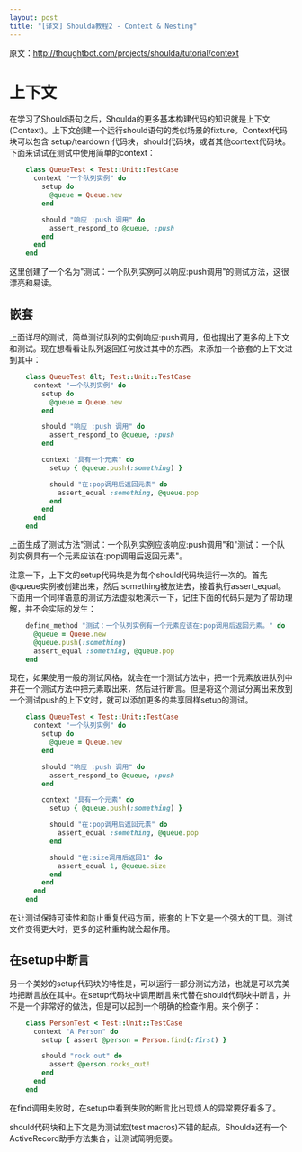 ```yaml
---
layout: post
title: "[译文] Shoulda教程2 - Context & Nesting"
---
```

原文：http://thoughtbot.com/projects/shoulda/tutorial/context

# 上下文

在学习了Should语句之后，Shoulda的更多基本构建代码的知识就是上下文(Context)。上下文创建一个运行should语句的类似场景的fixture。Context代码块可以包含 setup/teardown 代码块，should代码块，或者其他context代码块。下面来试试在测试中使用简单的context：

```ruby
    class QueueTest < Test::Unit::TestCase
      context "一个队列实例" do
        setup do
          @queue = Queue.new
        end

        should "响应 :push 调用" do
          assert_respond_to @queue, :push
        end
      end
    end
```

这里创建了一个名为"测试：一个队列实例可以响应:push调用"的测试方法，这很漂亮和易读。

## 嵌套

上面详尽的测试，简单测试队列的实例响应:push调用，但也提出了更多的上下文和测试。现在想看看让队列返回任何放进其中的东西。来添加一个嵌套的上下文进到其中：

```ruby
    class QueueTest &lt; Test::Unit::TestCase
      context "一个队列实例" do
        setup do
          @queue = Queue.new
        end

        should "响应 :push 调用" do
          assert_respond_to @queue, :push
        end

        context "具有一个元素" do
          setup { @queue.push(:something) }

          should "在:pop调用后返回元素" do
            assert_equal :something, @queue.pop
          end
        end
      end
    end
```

上面生成了测试方法"测试：一个队列实例应该响应:push调用"和"测试：一个队列实例具有一个元素应该在:pop调用后返回元素"。

注意一下，上下文的setup代码块是为每个should代码块运行一次的。首先@queue实例被创建出来，然后:something被放进去，接着执行assert_equal。下面用一个同样语意的测试方法虚拟地演示一下，记住下面的代码只是为了帮助理解，并不会实际的发生：

```ruby
    define_method "测试：一个队列实例有一个元素应该在:pop调用后返回元素。" do
      @queue = Queue.new
      @queue.push(:something)
      assert_equal :something, @queue.pop
    end
```

现在，如果使用一般的测试风格，就会在一个测试方法中，把一个元素放进队列中并在一个测试方法中把元素取出来，然后进行断言。但是将这个测试分离出来放到一个测试push的上下文时，就可以添加更多的共享同样setup的测试。

```ruby
    class QueueTest < Test::Unit::TestCase
      context "一个队列实例" do
        setup do
          @queue = Queue.new
        end

        should "响应 :push 调用" do
          assert_respond_to @queue, :push
        end

        context "具有一个元素" do
          setup { @queue.push(:something) }

          should "在:pop调用后返回元素" do
            assert_equal :something, @queue.pop
          end

          should "在:size调用后返回1" do
            assert_equal 1, @queue.size
          end
        end
      end
    end
```

在让测试保持可读性和防止重复代码方面，嵌套的上下文是一个强大的工具。测试文件变得更大时，更多的这种重构就会起作用。

## 在setup中断言

另一个美妙的setup代码块的特性是，可以运行一部分测试方法，也就是可以完美地把断言放在其中。在setup代码块中调用断言来代替在should代码块中断言，并不是一个非常好的做法，但是可以起到一个明确的检查作用。来个例子：

```ruby
    class PersonTest < Test::Unit::TestCase
      context "A Person" do
        setup { assert @person = Person.find(:first) }

        should "rock out" do
          assert @person.rocks_out!
        end
      end
    end
```

在find调用失败时，在setup中看到失败的断言比出现烦人的异常要好看多了。

should代码块和上下文是为测试宏(test macros)不错的起点。Shoulda还有一个ActiveRecord助手方法集合，让测试简明扼要。

